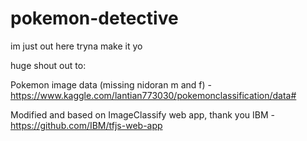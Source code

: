 # pokemon-detective
im just out here tryna make it yo


huge shout out to:

Pokemon image data (missing nidoran m and f) -  https://www.kaggle.com/lantian773030/pokemonclassification/data#

Modified and based on ImageClassify web app, thank you IBM -  https://github.com/IBM/tfjs-web-app
